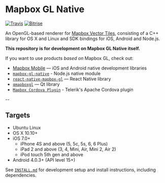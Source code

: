 # Mapbox GL Native

[![Travis](https://api.travis-ci.org/mapbox/mapbox-gl-native.svg?branch=master)](https://travis-ci.org/mapbox/mapbox-gl-native/builds) [![Bitrise](https://www.bitrise.io/app/7514e4cf3da2cc57.svg?token=OwqZE5rSBR9MVWNr_lf4sA&branch=master)](https://www.bitrise.io/app/7514e4cf3da2cc57)

An OpenGL-based renderer for [Mapbox Vector Tiles](https://www.mapbox.com/blog/vector-tiles), consisting of a C++ library for OS X and Linux and SDK bindings for iOS, Android and Node.js.

**This repository is for development on Mapbox GL Native itself.**

If you want to use products _based on_ Mapbox GL, check out:

- [Mapbox Mobile](http://mapbox.com/mobile) — iOS and Android native development libraries
- [`mapbox-gl-native`](https://www.npmjs.com/package/mapbox-gl-native) - Node.js native module
- [`react-native-mapbox-gl`](https://github.com/mapbox/react-native-mapbox-gl) — React Native library
- [`qmapboxgl`](https://github.com/tmpsantos/qmapboxgl) — Qt library
- [`Mapbox Cordova Plugin`](http://plugins.telerik.com/cordova/plugin/mapbox) - Telerik's Apache Cordova plugin

--

## Targets

* Ubuntu Linux
* OS X 10.10+
* iOS 7.0+
  * iPhone 4S and above (5, 5c, 5s, 6, 6 Plus)
  * iPad 2 and above (3, 4, Mini, Air, Mini 2, Air 2)
  * iPod touch 5th gen and above
* Android 4.0.3+ (API level 15+)

See [`INSTALL.md`](./INSTALL.md) for development setup and install instructions, including dependencies.
